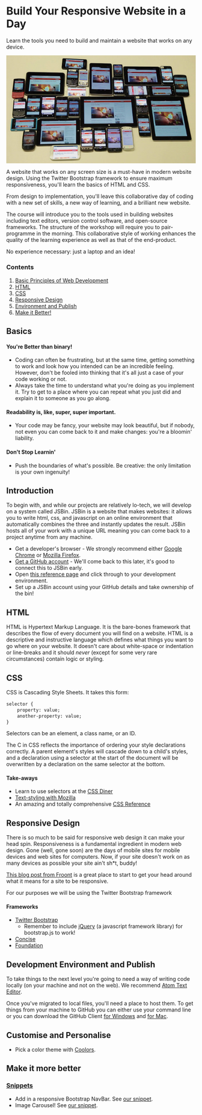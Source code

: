 # Build Your Responsive Website in a Day

Learn the tools you need to build and maintain a website that works on any device. 

<img src="resources/img/all-devices.jpg" 
     alt="Design for ALL THE DEVICES!"
     style="display:block; max-width: 100%; margin:auto;">


A website that works on any screen size is a must-have in modern website design. Using the Twitter Bootstrap framework to ensure maximum responsiveness, you'll learn the basics of HTML and CSS.

From design to implementation, you'll leave this collaborative day of coding with a new set of skills, a new way of learning, and a brilliant new website. 

The course will introduce you to the tools used in building websites including text editors, version control software, and open-source frameworks. The structure of the workshop will require you to pair-programme in the morning. This collaborative style of working enhances the quality of the learning experience as well as that of the end-product.

No experience necessary: just a laptop and an idea!

### Contents
1. [Basic Principles of Web Development](#basics)
2. [HTML](#html)
3. [CSS](#css)
4. [Responsive Design](#responsive-design)
5. [Environment and Publish](#development-environment-and-publish)
6. [Make it Better!](#customise-and-personalise)

## Basics

#### You're Better than binary!
- Coding can often be frustrating, but at the same time, getting something to work and look how you intended can be an incredible feeling. However, don't be fooled into thinking that it's all just a case of your code working or not. 
- Always take the time to understand what you're doing as you implement it. Try to get to a place where you can repeat what you just did and explain it to someone as you go along. 

#### Readability is, like, super, super important.
- Your code may be fancy, your website may look beautiful, but if nobody, not even you can come back to it and make changes: you're a bloomin' liability.

#### Don't Stop Learnin'
- Push the boundaries of what's possible. Be creative: the only limitation is your own ingenuity!

## Introduction

To begin with, and while our projects are relatively lo-tech, we will develop on a system called JSBin. JSBin is a website that makes websites: it allows you to write html, css, and javascript on an online environment that automatically combines the three and instantly updates the result. JSBin hosts all of your work with a unique URL meaning you can come back to a project anytime from any machine. 

- Get a developer's browser - We strongly recommend either <a href="https://www.google.com/chrome/browser/desktop/" target="_blank">Google Chrome</a> or <a href="https://www.mozilla.org/en-GB/firefox/new/" target="_blank">Mozilla Firefox</a>.
- <a href="https://github.com/join" target="_blank">Get a GitHub account</a> - We'll come back to this later, it's good to connect this to JSBin early. 
- Open <a href="http://harrygfox.github.io/training/website-in-a-day/reference/" target="_blank">this reference page</a> and click through to your development environment.
- Set up a JSBin account using your GitHub details and take ownership of the bin!


## HTML

HTML is Hypertext Markup Language. It is the bare-bones framework that describes the flow of every document you will find on a website. 
HTML is a descriptive and instructive language which defines what things you want to go where on your website. It doesn't care about white-space or indentation or line-breaks and it should *never* (except for some very rare circumstances) contain logic or styling.

## CSS

CSS is Cascading Style Sheets. It takes this form:

```
selector {
    property: value;
    another-property: value;
}
```
Selectors can be an element, a class name, or an ID.

The C in CSS reflects the importance of ordering your style declarations correctly. A parent element's styles will cascade down to a child's styles, and a declaration using a selector at the start of the document will be overwritten by a declaration on the same selector at the bottom. 

#### Take-aways
- Learn to use selectors at the <a href="http://flukeout.github.io/" target="_blank">CSS Diner</a>
- <a href="https://developer.mozilla.org/en-US/Learn/CSS/Basic_text_styling_in_CSS" target="_blank">Text-styling with Mozilla</a>
- An amazing and totally comprehensive <a href="http://tympanus.net/codrops/css_reference/" target="_blank">CSS Reference</a>

## Responsive Design

There is so much to be said for responsive web design it can make your head spin. Responsiveness is a fundamental ingredient in modern web design. Gone (well, gone soon) are the days of mobile sites for mobile devices and web sites for computers. Now, if your site doesn't work on as many devices as possible your site ain't sh*t, buddy!

<a href="http://blog.froont.com/9-basic-principles-of-responsive-web-design/" target="_blank">This blog post from Froont</a> is a great place to start to get your head around what it means for a site to be responsive.

For our purposes we will be using the Twitter Bootstrap framework

#### Frameworks
- <a href="http://getbootstrap.com/getting-started/" target="_blank">Twitter Bootstrap</a>
  - Remember to include <a href="https://code.jquery.com/jquery-1.11.2.min.js" target="_blank">jQuery</a> (a javascript framework library) for bootstrap.js to work!
- <a href="http://concisecss.com/get-started/" target="_blank">Concise</a>
- <a href="http://foundation.zurb.com/" target="_blank">Foundation</a>

## Development Environment and Publish

To take things to the next level you're going to need a way of writing code locally (on your machine and not on the web). We recommend <a href="https://atom.io/" target="_blank">Atom Text Editor</a>.

Once you've migrated to local files, you'll need a place to host them. To get things from your machine to GitHub you can either use your command line or you can download the GitHub Client <a href="https://windows.github.com/" target="_blank">for Windows</a> and <a href="https://mac.github.com/" target="_blank">for Mac</a>.

## Customise and Personalise
- Pick a color theme with <a href="http://coolors.co/" target="_blank">Coolors</a>.

## Make it more better
### <a href="http://harrygfox.github.io/training/website-in-a-day/snippets/" target="_blank">Snippets</a>
- Add in a responsive Bootstrap NavBar. See <a href="http://harrygfox.github.io/training/website-in-a-day/snippets/#bs-navbar" target="_blank">our snippet</a>.
- Image Carousel! See <a href="http://harrygfox.github.io/training/website-in-a-day/snippets/#bs-carousel" target="_blank">our snippet</a>.
